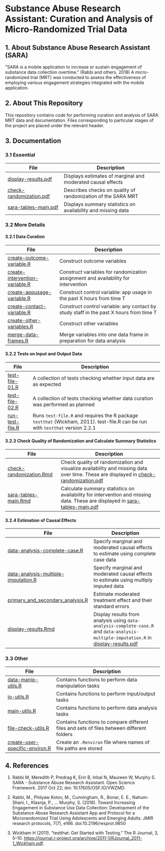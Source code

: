# Substance Abuse Research Assistant: Curation and Analysis of Micro-Randomized Trial Data

## 1. About Substance Abuse Research Assistant (SARA)

"SARA is a mobile application to increase or sustain engagement of substance data collection overtime." (Rabbi and others, 2018) A micro-randomized trial (MRT) was conducted to assess the effectiveness of employing various engagement strategies integrated with the mobile application.

## 2. About This Repository

This repository contains code for performing curation and analysis of SARA MRT data and documentation. Files corresponding to particular stages of the project are placed under the relevant header.

## 3. Documentation

### 3.1 Essential

File | Description
------------ | -------------
[display-results.pdf](https://github.com/jamieyap/SARA/blob/master/display-results.pdf) | Displays estimates of marginal and moderated causal effects
[check-randomization.pdf](https://github.com/jamieyap/SARA/blob/master/check-randomization.pdf) | Describes checks on quality of randomization of the SARA MRT
[sara-tables-main.pdf](https://github.com/jamieyap/SARA/blob/master/sara-tables-main.pdf) | Displays summary statistics on availability and missing data

### 3.2 More Details

#### 3.2.1 Data Curation

File | Description
------------ | -------------
[create-outcome-variable.R](https://github.com/jamieyap/SARA/blob/master/create-outcome-variable.R) | Construct outcome variables
[create-intervention-variable.R](https://github.com/jamieyap/SARA/blob/master/create-intervention-variable.R) | Construct variables for randomization assignment and availability for intervention
[create-appusage-variable.R](https://github.com/jamieyap/SARA/blob/master/create-appusage-variable.R) | Construct control variable: app usage in the past X hours from time T
[create-contact-variable.R](https://github.com/jamieyap/SARA/blob/master/create-contact-variable.R) | Construct control variable: any contact by study staff in the past X hours from time T
[create-other-variables.R](https://github.com/jamieyap/SARA/blob/master/create-other-variables.R) | Construct other variables
[merge-data-frames.R](https://github.com/jamieyap/SARA/blob/master/merge-data-frames.R) | Merge variables into one data frame in preparation for data analysis

#### 3.2.2 Tests on Input and Output Data

File | Description
------------ | -------------
[test-file-01.R](https://github.com/jamieyap/SARA/blob/master/test-file-01.R) | A collection of tests checking whether input data are as expected
[test-file-02.R](https://github.com/jamieyap/SARA/blob/master/test-file-02.R) | A collection of tests checking whether data curation was performed as planned
[run-test-file.R](https://github.com/jamieyap/SARA/blob/master/run-test-file.R) | Runs `test-file.R` and requires the R package `testthat` (Wickham, 2011). test-file.R can be run with `testthat` version 2.2.1

#### 3.2.3 Check Quality of Randomization and Calculate Summary Statistics
File | Description
------------ | -------------
[check-randomization.Rmd](https://github.com/jamieyap/SARA/blob/master/check-randomization.Rmd) | Check quality of randomization and visualize availability and missing data over time. These are displayed in [check-randomization.pdf](https://github.com/jamieyap/SARA/blob/master/check-randomization.pdf)
[sara-tables-main.Rmd](https://github.com/jamieyap/SARA/blob/master/sara-tables-main.Rmd) | Calculate summary statistics on availability for intervention and missing data. These are displayed in [sara-tables-main.pdf](https://github.com/jamieyap/SARA/blob/master/sara-tables-main.pdf) 

#### 3.2.4 Estimation of Causal Effects

File | Description
------------ | -------------
[data-analysis-complete-case.R](https://github.com/jamieyap/SARA/blob/master/data-analysis-complete-case.R)| Specify marginal and moderated causal effects to estimate using complete case data
[data-analysis-multiple-imputation.R](https://github.com/jamieyap/SARA/blob/master/data-analysis-multiple-imputation.R) | Specify marginal and moderated causal effects to estimate using multiply imputed data
[primary_and_secondary_analysis.R](https://github.com/jamieyap/SARA/blob/master/primary_and_secondary_analysis.R) | Estimate moderated treatment effect and their standard errors
[display-results.Rmd](https://github.com/jamieyap/SARA/blob/master/display-results.Rmd) | Display results from analysis using `data-analysis-complete-case.R` and  `data-analysis-multiple-imputation.R` in [display-results.pdf](https://github.com/jamieyap/SARA/blob/master/display-results.pdf) 

### 3.3 Other
File | Description
------------ | -------------
[data-manip-utils.R](https://github.com/jamieyap/SARA/blob/master/data-manip-utils.R) | Contains functions to perform data manipulation tasks
[io-utils.R](https://github.com/jamieyap/SARA/blob/master/io-utils.R) | Contains functions to perform input/output tasks
[main-utils.R](https://github.com/jamieyap/SARA/blob/master/main-utils.R) | Contains functions to perform data analysis tasks
[file-check-utils.R](https://github.com/jamieyap/SARA/blob/master/file-check-utils.R) | Contains functions to compare different files and sets of files between different folders
[create-user-specific-environ.R](https://github.com/jamieyap/SARA/blob/master/create-user-specific-environ.R) | Create an `.Renviron` file where names of file paths are stored

## 4. References

1. Rabbi M, Meredith P, Predrag K, Erin B, Inbal N, Maureen W, Murphy S. SARA - Substance Abuse Research Assistant. Open Science Framework. 2017 Oct 22; doi: 10.17605/OSF.IO/VWZMD.

2. Rabbi, M., Philyaw Kotov, M., Cunningham, R., Bonar, E. E., Nahum-Shani, I., Klasnja, P., … Murphy, S. (2018). Toward Increasing Engagement in Substance Use Data Collection: Development of the Substance Abuse Research Assistant App and Protocol for a Microrandomized Trial Using Adolescents and Emerging Adults. JMIR research protocols, 7(7), e166. doi:10.2196/resprot.9850

3. Wickham H (2011). “testthat: Get Started with Testing.” The R Journal, 3, 5–10. https://journal.r-project.org/archive/2011-1/RJournal_2011-1_Wickham.pdf.

